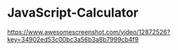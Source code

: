 # JavaScript-Calculator
https://www.awesomescreenshot.com/video/12872526?key=34902ed53c00bc3a56b3a8b7999cb4f9
